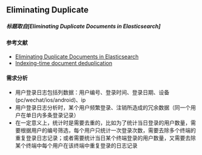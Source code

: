 
## Eliminating Duplicate
##### 标题取自[Eliminating Duplicate Documents in Elasticsearch]

#### 参考文献
  * [Eliminating Duplicate Documents in Elasticsearch](https://qbox.io/blog/minimizing-document-duplication-in-elasticsearch)
  * [Indexing-time document deduplication](https://discuss.elastic.co/t/indexing-time-document-deduplication/4579)

#### 需求分析
  * 用户登录日志包括列数据：用户编号、登录时间、登录日期、设备(pc/wechat/ios/android)、ip
  * 用户登录日志分析时，某个用户频繁登录、注销所造成的冗余数据（同一个用户在单日内多条登录记录）
  * 在一定意义上，统计时是需要去重的，比如为了统计当日登录的用户数量，需要根据用户的编号筛选，每个用户只统计一次登录次数，需要去除多个终端的重复登录日志记录；或者需要统计当日某个终端登录的用户数量，又需要去除某个终端中每个用户在该终端中重复登录的日志记录


